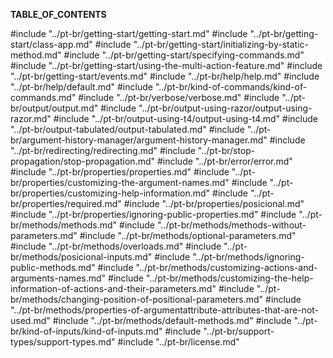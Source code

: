 
____TABLE_OF_CONTENTS____

#include "../pt-br/getting-start/getting-start.md"
#include "../pt-br/getting-start/class-app.md"
#include "../pt-br/getting-start/initializing-by-static-method.md"
#include "../pt-br/getting-start/specifying-commands.md"
#include "../pt-br/getting-start/using-the-multi-action-feature.md"
#include "../pt-br/getting-start/events.md"
#include "../pt-br/help/help.md"
#include "../pt-br/help/default.md"
#include "../pt-br/kind-of-commands/kind-of-commands.md"
#include "../pt-br/verbose/verbose.md"
#include "../pt-br/output/output.md"
#include "../pt-br/output-using-razor/output-using-razor.md"
#include "../pt-br/output-using-t4/output-using-t4.md"
#include "../pt-br/output-tabulated/output-tabulated.md"
#include "../pt-br/argument-history-manager/argument-history-manager.md"
#include "../pt-br/redirecting/redirecting.md"
#include "../pt-br/stop-propagation/stop-propagation.md"
#include "../pt-br/error/error.md"
#include "../pt-br/properties/properties.md"
#include "../pt-br/properties/customizing-the-argument-names.md"
#include "../pt-br/properties/customizing-help-information.md"
#include "../pt-br/properties/required.md"
#include "../pt-br/properties/posicional.md"
#include "../pt-br/properties/ignoring-public-properties.md"
#include "../pt-br/methods/methods.md"
#include "../pt-br/methods/methods-without-parameters.md"
#include "../pt-br/methods/optional-parameters.md"
#include "../pt-br/methods/overloads.md"
#include "../pt-br/methods/posicional-inputs.md"
#include "../pt-br/methods/ignoring-public-methods.md"
#include "../pt-br/methods/customizing-actions-and-arguments-names.md"
#include "../pt-br/methods/customizing-the-help-information-of-actions-and-their-parameters.md"
#include "../pt-br/methods/changing-position-of-positional-parameters.md"
#include "../pt-br/methods/properties-of-argumentattribute-attributes-that-are-not-used.md"
#include "../pt-br/methods/default-methods.md"
#include "../pt-br/kind-of-inputs/kind-of-inputs.md"
#include "../pt-br/support-types/support-types.md"
#include "../pt-br/license.md"
